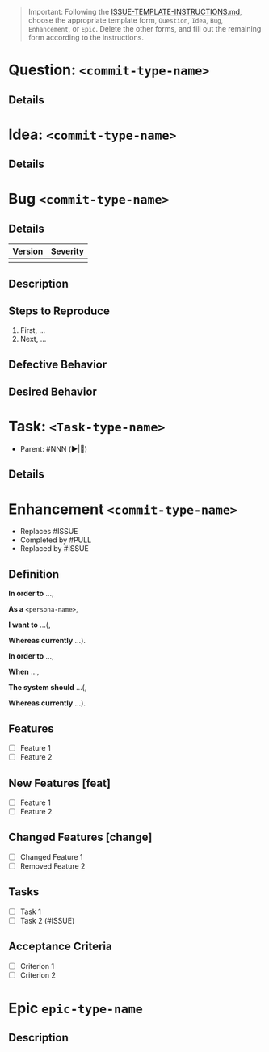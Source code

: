 [//]: # ( <!-- markdownlint-disable first-line-h1 -->                  )
[//]: # ( <!-- markdownlint-disable no-duplicate-header -->            )
[//]: # (                                                              )
[//]: # (Keep lines to 72 characters to leave room for the preview     )
[//]: # (pane while editing.                                           )
[//]: # (Note: Comment format explained by:                            )
[//]: # (http://stackoverflow.com/a/32190021                           )

> Important: Following the [ISSUE-TEMPLATE-INSTRUCTIONS.md](https://github.com/latticework/jali/blob/master/project/ISSUE-TEMPLATE-INSTRUCTIONS.md),
> choose the appropriate template form, `Question`, `Idea`, `Bug`,
> `Enhancement`, or `Epic`. Delete the other forms, and fill out the
> remaining form according to the instructions.

[//]: # ( ############################################################ )
[//]: # ( # FORM: Question                                             )
# Question: `<commit-type-name>`

## Details


[//]: # ( ############################################################ )
[//]: # ( # FORM: Idea                                                 )
# Idea: `<commit-type-name>`

## Details


[//]: # ( ############################################################ )
[//]: # ( # FORM: Bug                                                  )
# Bug `<commit-type-name>`

## Details

| Version | Severity |
|:-|:-|
|  |  |

## Description


## Steps to Reproduce

1. First, ...
1. Next, ...

## Defective Behavior


## Desired Behavior


[//]: # ( ############################################################ )
[//]: # ( # FORM: Task                                                 )
# Task: `<Task-type-name>`

- Parent: #NNN (▶️️|🐞)

## Details


[//]: # ( ############################################################ )
[//]: # ( # FORM: Enhancement                                          )
# Enhancement `<commit-type-name>`

[//]: # ( Item Links )

- Replaces #ISSUE
- Completed by #PULL
- Replaced by #ISSUE


## Definition
[//]: # ( User Story )
[//]: # ( Format follows http://blog.crisp.se/2014/09/25/david-evans/as-a-i-want-so-that-considered-harmful)
**In order to** …,

**As a** `<persona-name>`,

**I want to** …(,

**Whereas currently** …).

[//]: # ( Job Story )
[//]: # ( Format follows https://jtbd.info/replacing-the-user-story-with-the-job-story-af7cdee10c27)
**In order to** …,

**When** …,

**The system should** …(,

**Whereas currently** …).

## Features

[//]: # ( In a replacement Enhancement, copy the Features section of )
[//]: # ( the replaced Enhancement and remove check boxes in the )
[//]: # ( Features section. Make appropriate changes and record those )
[//]: # ( changes in the sections below: New Features and Changed )
[//]: # ( Features )

- [ ] Feature 1
- [ ] Feature 2

[//]: # ( Include this section for replacement Enhancements )
## New Features [feat]

- [ ] Feature 1
- [ ] Feature 2

[//]: # ( Include this section for replacement Enhancements )
## Changed Features [change]

- [ ] Changed Feature 1
- [ ] Removed Feature 2

## Tasks

- [ ] Task 1
- [ ] Task 2 (#ISSUE)

## Acceptance Criteria

- [ ] Criterion 1
- [ ] Criterion 2

[//]: # ( ############################################################ )
[//]: # ( # FORM: Epic                                                 )
# Epic `epic-type-name`

## Description
